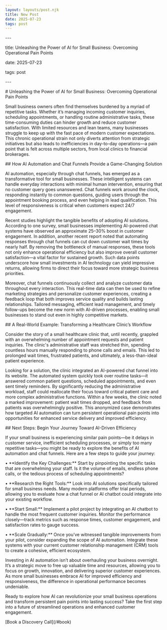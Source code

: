 ```yaml
---
layout: layouts/post.njk
title: New Post
date: 2025-07-23
tags: post
---
```


\---

title: Unleashing the Power of AI for Small Business: Overcoming Operational Pain Points

date: 2025-07-23

tags: post

\---

\# Unleashing the Power of AI for Small Business: Overcoming Operational Pain Points

Small business owners often find themselves burdened by a myriad of repetitive tasks. Whether it’s managing incoming customer inquiries, scheduling appointments, or handling routine administrative tasks, these time-consuming duties can hinder growth and reduce customer satisfaction. With limited resources and lean teams, many businesses struggle to keep up with the fast pace of modern customer expectations. This chronic operational strain not only diverts attention from strategic initiatives but also leads to inefficiencies in day-to-day operations—a pain point that is felt across multiple sectors, from local clinics to financial brokerages.

\## How AI Automation and Chat Funnels Provide a Game-Changing Solution

AI automation, especially through chat funnels, has emerged as a transformative tool for small businesses. These intelligent systems can handle everyday interactions with minimal human intervention, ensuring that no customer query goes unanswered. Chat funnels work around the clock, responding instantly to common questions, guiding users through the appointment booking process, and even helping in lead qualification. This level of responsiveness is critical when customers expect 24/7 engagement.

Recent studies highlight the tangible benefits of adopting AI solutions. According to one survey, small businesses implementing AI-powered chat systems have observed an approximate 25–30% boost in customer engagement. In addition, another recent report noted that automating responses through chat funnels can cut down customer wait times by nearly half. By removing the bottleneck of manual responses, these tools not only enhance operational efficiency but also improve overall customer satisfaction—a vital factor for sustained growth. Such data points underscore how small investments in AI technology can yield impressive returns, allowing firms to direct their focus toward more strategic business priorities.

Moreover, chat funnels continuously collect and analyze customer data throughout every interaction. This real-time data can then be used to refine marketing strategies and personalize customer experiences, creating a feedback loop that both improves service quality and builds lasting relationships. Tailored messaging, efficient lead management, and timely follow-ups become the new norm with AI-driven processes, enabling small businesses to stand out even in highly competitive markets.

\## A Real-World Example: Transforming a Healthcare Clinic’s Workflow

Consider the story of a small healthcare clinic that, until recently, grappled with an overwhelming number of appointment requests and patient inquiries. The clinic's administrative staff was stretched thin, spending countless hours manually responding to phone calls and emails. This led to prolonged wait times, frustrated patients, and ultimately, a less-than-ideal patient experience.

Looking for a solution, the clinic integrated an AI-powered chat funnel into its website. The automated system quickly took over routine tasks—it answered common patient questions, scheduled appointments, and even sent timely reminders. By significantly reducing the administrative workload, staff could reallocate their focus toward critical patient care and more complex administrative functions. Within a few weeks, the clinic noted a marked improvement: patient wait times dropped, and feedback from patients was overwhelmingly positive. This anonymized case demonstrates how targeted AI automation can turn persistent operational pain points into opportunities for enhanced service delivery and improved efficiency.

\## Next Steps: Begin Your Journey Toward AI-Driven Efficiency

If your small business is experiencing similar pain points—be it delays in customer service, inefficient scheduling processes, or simply too many repetitive tasks—you might be ready to explore the benefits of AI automation and chat funnels. Here are a few steps to guide your journey:

• \*\*Identify the Key Challenges:\*\* Start by pinpointing the specific tasks that are overwhelming your staff. Is it the volume of emails, endless phone calls, or the tedious process of scheduling appointments? 

• \*\*Research the Right Tools:\*\* Look into AI solutions specifically tailored for small business needs. Many modern platforms offer trial periods, allowing you to evaluate how a chat funnel or AI chatbot could integrate into your existing workflow. 

• \*\*Start Small:\*\* Implement a pilot project by integrating an AI chatbot to handle the most frequent customer inquiries. Monitor the performance closely—track metrics such as response times, customer engagement, and satisfaction rates to gauge success. 

• \*\*Scale Gradually:\*\* Once you’ve witnessed tangible improvements from your pilot, consider expanding the scope of AI automation. Integrate these systems with your current customer relationship management (CRM) tools to create a cohesive, efficient ecosystem.

Investing in AI automation isn’t about overhauling your business overnight. It’s a strategic move to free up valuable time and resources, allowing you to focus on growth, innovation, and delivering superior customer experiences. As more small businesses embrace AI for improved efficiency and responsiveness, the difference in operational performance becomes undeniable.

Ready to explore how AI can revolutionize your small business operations and transform persistent pain points into lasting success? Take the first step into a future of streamlined operations and enhanced customer engagement.

\[Book a Discovery Call\](/#book)